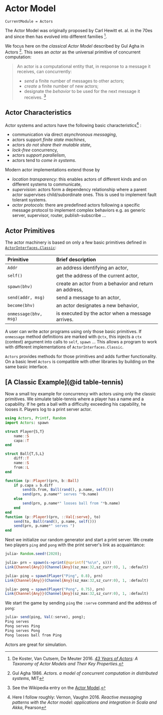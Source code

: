 # Actor Model

```@meta
CurrentModule = Actors
```

The Actor Model was originally proposed by Carl Hewitt et. al. in the 70es and since then has evolved into different families [^1]. 

We focus here on the *classical Actor Model* described by Gul Agha in Actors [^2]. This sees an *actor* as the universal primitive of concurrent computation:

> An actor is a computational entity that, in response to a message it receives, can concurrently:
>
> - *send* a finite number of messages to other actors;
> - *create* a finite number of new actors;
> - designate the *behavior* to be used for the next message it receives. [^3]

## Actor Characteristics

Actor systems and actors have the following basic characteristics[^4] :

- communication via direct *asynchronous messaging*,
- actors support *finite state machines*,
- actors *do not share their mutable state*,
- *lock-free* concurrency,
- actors *support parallelism*,
- actors tend to *come in systems*.

Modern actor implementations extend those by

- *location transparency*: this enables actors of different kinds and on different systems to communicate,
- *supervision*: actors form a dependency relationship where a parent actor supervises child/subordinate ones. This is used to implement fault tolerant systems.
- *actor protocols*: there are predefined actors  following a specific message protocol to implement complex behaviors e.g. as generic server, supervisor, router, publish-subscribe ...  

## Actor Primitives

The actor machinery is based on only a few basic primitives defined in [`ActorInterfaces.Classic`](https://github.com/JuliaActors/ActorInterfaces.jl):

| Primitive             | Brief description            |
|:----------------------|:-----------------------------|
| `Addr` | an address identifying an actor,  |
| `self()` | get the address of the current actor, |
| `spawn(bhv)` | create an actor from a behavior and return an address, |
| `send(addr, msg)` | send a message to an actor, |
| `become(bhv)` | an actor designates a new behavior, |
| `onmessage(bhv, msg)` | is executed by the actor when a message arrives. |

A user can write actor programs using only those basic primitives. If `onmessage` method definitions are marked with `@ctx`, this injects a `ctx` (context) argument into calls to `self`, `spawn` ... This allows a program to work with different implementations of `ActorInterfaces.Classic`.

`Actors` provides methods for those primitives and adds further functionality. On a basic level `Actors` is compatible with other libraries by building on the same basic interface.

## [A Classic Example](@id table-tennis)

Now a small toy example for concurrency with actors using only the classic primitives. We simulate table-tennis where a player has a name and a capability. If he gets a ball with a difficulty exceeding his capability, he looses it. Players log to a print server actor.

```julia
using Actors, Printf, Random
import Actors: spawn

struct Player{S,T}
    name::S
    capa::T
end

struct Ball{T,S,L}
    diff::T
    name::S
    from::L
end

function (p::Player)(prn, b::Ball)
    if p.capa ≥ b.diff
        send(b.from, Ball(rand(), p.name, self()))
        send(prn, p.name*" serves "*b.name)
    else
        send(prn, p.name*" looses ball from "*b.name)
    end
end
function (p::Player)(prn, ::Val{:serve}, to)
    send(to, Ball(rand(), p.name, self()))
    send(prn, p.name*" serves ")
end
```

Next we initialize our random generator and start a print server. We create two players `ping` and `pong` with the print server's link as acquaintance:

```julia
julia> Random.seed!(2020);

julia> prn = spawn(s->print(@sprintf("%s\n", s)))
Link{Channel{Any}}(Channel{Any}(sz_max:32,sz_curr:0), 1, :default)

julia> ping = spawn(Player("Ping", 0.8), prn)
Link{Channel{Any}}(Channel{Any}(sz_max:32,sz_curr:0), 1, :default)

julia> pong = spawn(Player("Pong", 0.75), prn)
Link{Channel{Any}}(Channel{Any}(sz_max:32,sz_curr:0), 1, :default)
```

We start the game by sending `ping` the `:serve` command and the address of `pong`:

```julia
julia> send(ping, Val(:serve), pong);
Ping serves 
Pong serves Ping
Ping serves Pong
Pong looses ball from Ping
```

Actors are great for simulation.

[^1]: De Koster, Van Cutsem, De Meuter 2016. *[43 Years of Actors](http://soft.vub.ac.be/Publications/2016/vub-soft-tr-16-11.pdf): A Taxonomy of Actor Models and Their Key Properties*.
[^2]: Gul Agha 1986. *Actors. a model of concurrent computation in distributed systems*, MIT
[^3]: See the Wikipedia entry on the [Actor Model](https://en.wikipedia.org/wiki/Actor_model).
[^4]: Here I follow roughly: Vernon, Vaughn 2016. *Reactive messaging patterns with the Actor model: applications and integration in Scala and Akka*, Pearson

